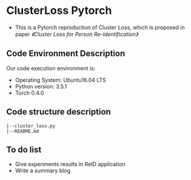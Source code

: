 # ClusterLoss Pytorch
* This is a Pytorch reproduction of Cluster Loss, which is proposed in paper *《Cluster Loss for Person Re-Identification》*

## Code Environment Description
Our code execution environment is:
* Operating System: Ubuntu16.04 LTS
* Python version: 3.5.1
* Torch 0.4.0

## Code structure description
```
|--cluster_loss.py
|--README.md
```
## To do list
* Give experiments results in ReID application
* Write a summary blog